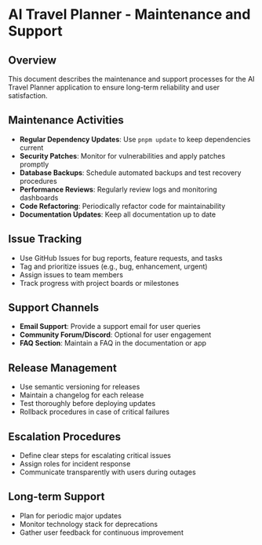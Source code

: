 # AI Travel Planner - Maintenance and Support

## Overview

This document describes the maintenance and support processes for the AI Travel Planner application to ensure long-term reliability and user satisfaction.

## Maintenance Activities

- **Regular Dependency Updates**: Use `pnpm update` to keep dependencies current
- **Security Patches**: Monitor for vulnerabilities and apply patches promptly
- **Database Backups**: Schedule automated backups and test recovery procedures
- **Performance Reviews**: Regularly review logs and monitoring dashboards
- **Code Refactoring**: Periodically refactor code for maintainability
- **Documentation Updates**: Keep all documentation up to date

## Issue Tracking

- Use GitHub Issues for bug reports, feature requests, and tasks
- Tag and prioritize issues (e.g., bug, enhancement, urgent)
- Assign issues to team members
- Track progress with project boards or milestones

## Support Channels

- **Email Support**: Provide a support email for user queries
- **Community Forum/Discord**: Optional for user engagement
- **FAQ Section**: Maintain a FAQ in the documentation or app

## Release Management

- Use semantic versioning for releases
- Maintain a changelog for each release
- Test thoroughly before deploying updates
- Rollback procedures in case of critical failures

## Escalation Procedures

- Define clear steps for escalating critical issues
- Assign roles for incident response
- Communicate transparently with users during outages

## Long-term Support

- Plan for periodic major updates
- Monitor technology stack for deprecations
- Gather user feedback for continuous improvement

